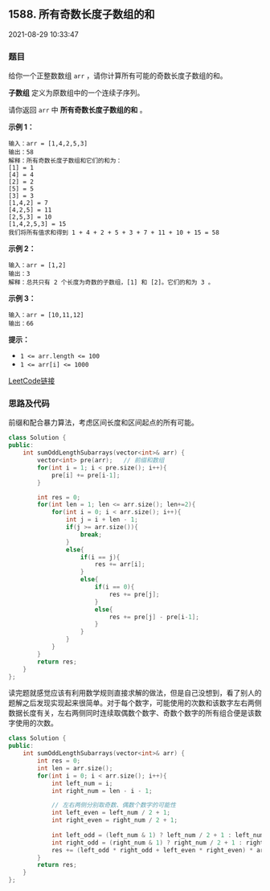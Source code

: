## 1588. 所有奇数长度子数组的和

2021-08-29 10:33:47

### 题目

给你一个正整数数组 ``arr`` ，请你计算所有可能的奇数长度子数组的和。

**子数组** 定义为原数组中的一个连续子序列。

请你返回 ``arr`` 中 **所有奇数长度子数组的和** 。



**示例 1：**

```
输入：arr = [1,4,2,5,3]
输出：58
解释：所有奇数长度子数组和它们的和为：
[1] = 1
[4] = 4
[2] = 2
[5] = 5
[3] = 3
[1,4,2] = 7
[4,2,5] = 11
[2,5,3] = 10
[1,4,2,5,3] = 15
我们将所有值求和得到 1 + 4 + 2 + 5 + 3 + 7 + 11 + 10 + 15 = 58
```

**示例 2：**

```
输入：arr = [1,2]
输出：3
解释：总共只有 2 个长度为奇数的子数组，[1] 和 [2]。它们的和为 3 。
```

**示例 3：**

```
输入：arr = [10,11,12]
输出：66
```



**提示：**


- ``1 <= arr.length <= 100``
- ``1 <= arr[i] <= 1000``



[LeetCode链接](https://leetcode-cn.com/problems/sum-of-all-odd-length-subarrays/)

### 思路及代码

前缀和配合暴力算法，考虑区间长度和区间起点的所有可能。

```cpp
class Solution {
public:
    int sumOddLengthSubarrays(vector<int>& arr) {
        vector<int> pre(arr);   // 前缀和数组
        for(int i = 1; i < pre.size(); i++){
            pre[i] += pre[i-1];
        }

        int res = 0;
        for(int len = 1; len <= arr.size(); len+=2){
            for(int i = 0; i < arr.size(); i++){
                int j = i + len - 1;
                if(j >= arr.size()){
                    break;
                }
                else{
                    if(i == j){
                        res += arr[i];
                    }
                    else{
                        if(i == 0){
                            res += pre[j];
                        }
                        else{
                            res += pre[j] - pre[i-1];
                        }
                    }
                }
            }
        }
        return res;
    }
};
```

读完题就感觉应该有利用数学规则直接求解的做法，但是自己没想到，看了别人的题解之后发现实现起来很简单。对于每个数字，可能使用的次数和该数字左右两侧数据长度有关，左右两侧同时连续取偶数个数字、奇数个数字的所有组合便是该数字使用的次数。

```cpp
class Solution {
public:
    int sumOddLengthSubarrays(vector<int>& arr) {
        int res = 0;
        int len = arr.size();
        for(int i = 0; i < arr.size(); i++){
            int left_num = i;
            int right_num = len - i - 1;

            // 左右两侧分别取奇数、偶数个数字的可能性
            int left_even = left_num / 2 + 1;
            int right_even = right_num / 2 + 1;
            
            int left_odd = (left_num & 1) ? left_num / 2 + 1 : left_num / 2;
            int right_odd = (right_num & 1) ? right_num / 2 + 1 : right_num / 2;    // 此处可以利用整型除法的特点向上加一再除二，不需要判断
            res += (left_odd * right_odd + left_even * right_even) * arr[i];
        }
        return res;
    }
};
```